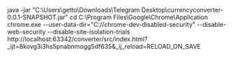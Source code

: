 java -jar "C:\Users\getto\Downloads\Telegram Desktop\currencyconverter-0.0.1-SNAPSHOT.jar"
cd C:\Program Files\Google\Chrome\Application
chrome.exe --user-data-dir="C://chrome-dev-disabled-security" --disable-web-security --disable-site-isolation-trials
    http://localhost:63342/converter/src/index.html?_ijt=8kovg3i3hs5pnabnmogg5df635&_ij_reload=RELOAD_ON_SAVE
